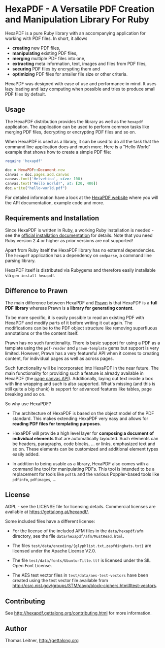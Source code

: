 # HexaPDF - A Versatile PDF Creation and Manipulation Library For Ruby

HexaPDF is a pure Ruby library with an accompanying application for working with PDF files. In
short, it allows

* **creating** new PDF files,
* **manipulating** existing PDF files,
* **merging** multiple PDF files into one,
* **extracting** meta information, text, images and files from PDF files,
* **securing** PDF files by encrypting them and
* **optimizing** PDF files for smaller file size or other criteria.

HexaPDF was designed with ease of use and performance in mind. It uses lazy loading and lazy
computing when possible and tries to produce small PDF files by default.


## Usage

The HexaPDF distribution provides the library as well as the `hexapdf` application. The application
can be used to perform common tasks like merging PDF files, decrypting or encrypting PDF files and
so on.

When HexaPDF is used as a library, it can be used to do all the task that the command line
application does and much more. Here is a "Hello World" example that shows how to create a simple
PDF file:

~~~ ruby
require 'hexapdf'

doc = HexaPDF::Document.new
canvas = doc.pages.add.canvas
canvas.font('Helvetica', size: 100)
canvas.text("Hello World!", at: [20, 400])
doc.write("hello-world.pdf")
~~~

For detailed information have a look at the [HexaPDF website][website] where you will the API
documentation, example code and more.

[website]: http://hexapdf.gettalong.org


## Requirements and Installation

Since HexaPDF is written in Ruby, a working Ruby installation is needed - see the
[official installation documentation][rbinstall] for details. Note that you need Ruby version 2.4 or
higher as prior versions are not supported!

Apart from Ruby itself the HexaPDF library has no external dependencies. The `hexapdf` application
has a dependency on `cmdparse`, a command line parsing library.

HexaPDF itself is distributed via Rubygems and therefore easily installable via `gem install
hexapdf`.

[rbinstall]: https://www.ruby-lang.org/en/documentation/installation/


## Difference to Prawn

The main difference between HexaPDF and [Prawn] is that HexaPDF is a **full PDF library** whereas
Prawn is a **library for generating content**.

To be more specific, it is easily possible to read an existing PDF with HexaPDF and modify parts of
it before writing it out again. The modifications can be to the PDF object structure like removing
superfluous annotations or the the content itself.

Prawn has no such functionality. There is basic support for using a PDF as a template using the
`pdf-reader` and `prawn-template` gems but support is very limited. However, Prawn has a very
featureful API when it comes to creating content, for individual pages as well as across pages.

Such functionality will be incorporated into HexaPDF in the near future. The main functionality for
providing such a feature is already available in HexaPDF (the [page canvas API]). Additionally,
laying out text inside a box with line wrapping and such is also supported. What's missing (and this
is still quite a big chunk) is support for advanced features like tables, page breaking and so on.

So why use HexaPDF?

* The architecture of HexaPDF is based on the object model of the PDF standard. This makes extending
  HexaPDF very easy and allows for **reading PDF files for templating purposes**.

* HexaPDF will provide a high level layer for **composing a document of individual elements** that
  are automatically layouted. Such elements can be headers, paragraphs, code blocks, ... or links,
  emphasized text and so on. These elements can be customized and additional element types easily
  added.

* In addition to being usable as a library, HexaPDF also comes with a command line tool for
  manipulating PDFs. This tool is intended to be a replacement for tools like `pdftk` and the
  various Poppler-based tools like `pdfinfo`, `pdfimages`, ...

[Prawn]: http://prawnpdf.org
[page canvas API]: https://hexapdf.gettalong.org/api/HexaPDF/Content/Canvas.html


## License

AGPL - see the LICENSE file for licensing details. Commercial licenses are available at
<https://gettalong.at/hexapdf/>.

Some included files have a different license:

* For the license of the included AFM files in the `data/hexapdf/afm` directory, see the file
  `data/hexapdf/afm/MustRead.html`.

* The files `test/data/encoding/{glyphlist.txt,zapfdingbats.txt}` are licensed under the Apache
  License V2.0.

* The file `test/data/fonts/Ubuntu-Title.ttf` is licensed under the SIL Open Font License.

* The AES test vector files in `test/data/aes-test-vectors` have been created using the test vector
  file available from <http://csrc.nist.gov/groups/STM/cavp/block-ciphers.html#test-vectors>.


## Contributing

See <http://hexapdf.gettalong.org/contributing.html> for more information.


## Author

Thomas Leitner, <http://gettalong.org>
